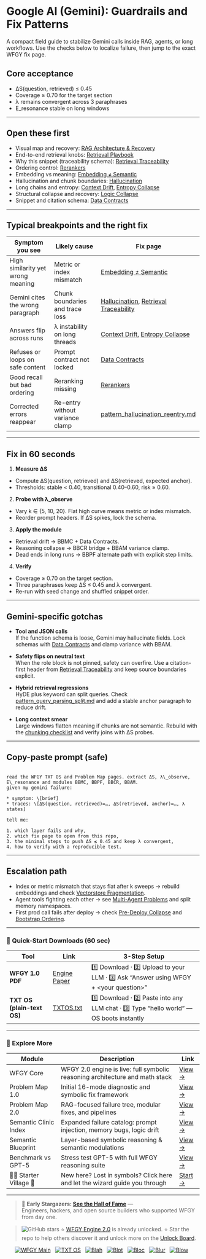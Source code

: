 # Google AI (Gemini): Guardrails and Fix Patterns

A compact field guide to stabilize Gemini calls inside RAG, agents, or long workflows. Use the checks below to localize failure, then jump to the exact WFGY fix page.

## Core acceptance
- ΔS(question, retrieved) ≤ 0.45
- Coverage ≥ 0.70 for the target section
- λ remains convergent across 3 paraphrases
- E_resonance stable on long windows

---

## Open these first
- Visual map and recovery: [RAG Architecture & Recovery](https://github.com/onestardao/WFGY/blob/main/ProblemMap/rag-architecture-and-recovery.md)
- End-to-end retrieval knobs: [Retrieval Playbook](https://github.com/onestardao/WFGY/blob/main/ProblemMap/retrieval-playbook.md)
- Why this snippet (traceability schema): [Retrieval Traceability](https://github.com/onestardao/WFGY/blob/main/ProblemMap/retrieval-traceability.md)
- Ordering control: [Rerankers](https://github.com/onestardao/WFGY/blob/main/ProblemMap/rerankers.md)
- Embedding vs meaning: [Embedding ≠ Semantic](https://github.com/onestardao/WFGY/blob/main/ProblemMap/embedding-vs-semantic.md)
- Hallucination and chunk boundaries: [Hallucination](https://github.com/onestardao/WFGY/blob/main/ProblemMap/hallucination.md)
- Long chains and entropy: [Context Drift](https://github.com/onestardao/WFGY/blob/main/ProblemMap/context-drift.md), [Entropy Collapse](https://github.com/onestardao/WFGY/blob/main/ProblemMap/entropy-collapse.md)
- Structural collapse and recovery: [Logic Collapse](https://github.com/onestardao/WFGY/blob/main/ProblemMap/logic-collapse.md)
- Snippet and citation schema: [Data Contracts](https://github.com/onestardao/WFGY/blob/main/ProblemMap/data-contracts.md)

---

## Typical breakpoints and the right fix

| Symptom you see | Likely cause | Fix page |
|---|---|---|
| High similarity yet wrong meaning | Metric or index mismatch | [Embedding ≠ Semantic](https://github.com/onestardao/WFGY/blob/main/ProblemMap/embedding-vs-semantic.md) |
| Gemini cites the wrong paragraph | Chunk boundaries and trace loss | [Hallucination](https://github.com/onestardao/WFGY/blob/main/ProblemMap/hallucination.md), [Retrieval Traceability](https://github.com/onestardao/WFGY/blob/main/ProblemMap/retrieval-traceability.md) |
| Answers flip across runs | λ instability on long threads | [Context Drift](https://github.com/onestardao/WFGY/blob/main/ProblemMap/context-drift.md), [Entropy Collapse](https://github.com/onestardao/WFGY/blob/main/ProblemMap/entropy-collapse.md) |
| Refuses or loops on safe content | Prompt contract not locked | [Data Contracts](https://github.com/onestardao/WFGY/blob/main/ProblemMap/data-contracts.md) |
| Good recall but bad ordering | Reranking missing | [Rerankers](https://github.com/onestardao/WFGY/blob/main/ProblemMap/rerankers.md) |
| Corrected errors reappear | Re-entry without variance clamp | [pattern_hallucination_reentry.md](https://github.com/onestardao/WFGY/blob/main/ProblemMap/patterns/pattern_hallucination_reentry.md) |

---

## Fix in 60 seconds

1) **Measure ΔS**
- Compute ΔS(question, retrieved) and ΔS(retrieved, expected anchor).
- Thresholds: stable < 0.40, transitional 0.40–0.60, risk ≥ 0.60.

2) **Probe with λ_observe**
- Vary k ∈ {5, 10, 20}. Flat high curve means metric or index mismatch.
- Reorder prompt headers. If ΔS spikes, lock the schema.

3) **Apply the module**
- Retrieval drift → BBMC + Data Contracts.
- Reasoning collapse → BBCR bridge + BBAM variance clamp.
- Dead ends in long runs → BBPF alternate path with explicit step limits.

4) **Verify**
- Coverage ≥ 0.70 on the target section.
- Three paraphrases keep ΔS ≤ 0.45 and λ convergent.
- Re-run with seed change and shuffled snippet order.

---

## Gemini-specific gotchas

- **Tool and JSON calls**  
  If the function schema is loose, Gemini may hallucinate fields. Lock schemas with [Data Contracts](https://github.com/onestardao/WFGY/blob/main/ProblemMap/data-contracts.md) and clamp variance with BBAM.

- **Safety flips on neutral text**  
  When the role block is not pinned, safety can overfire. Use a citation-first header from [Retrieval Traceability](https://github.com/github.com/onestardao/WFGY/blob/main/ProblemMap/retrieval-traceability.md) and keep source boundaries explicit.

- **Hybrid retrieval regressions**  
  HyDE plus keyword can split queries. Check [pattern_query_parsing_split.md](https://github.com/onestardao/WFGY/blob/main/ProblemMap/patterns/pattern_query_parsing_split.md) and add a stable anchor paragraph to reduce drift.

- **Long context smear**  
  Large windows flatten meaning if chunks are not semantic. Rebuild with the [chunking checklist](https://github.com/onestardao/WFGY/blob/main/ProblemMap/chunking-checklist.md) and verify joins with ΔS probes.

---

## Copy-paste prompt (safe)

```

read the WFGY TXT OS and Problem Map pages. extract ΔS, λ\_observe, E\_resonance and modules BBMC, BBPF, BBCR, BBAM.
given my gemini failure:

* symptom: \[brief]
* traces: \[ΔS(question, retrieved)=…, ΔS(retrieved, anchor)=…, λ states]

tell me:

1. which layer fails and why,
2. which fix page to open from this repo,
3. the minimal steps to push ΔS ≤ 0.45 and keep λ convergent,
4. how to verify with a reproducible test.

```

---

## Escalation path

- Index or metric mismatch that stays flat after k sweeps → rebuild embeddings and check [Vectorstore Fragmentation](https://github.com/onestardao/WFGY/blob/main/ProblemMap/patterns/pattern_vectorstore_fragmentation.md).
- Agent tools fighting each other → see [Multi-Agent Problems](https://github.com/onestardao/WFGY/blob/main/ProblemMap/Multi-Agent_Problems.md) and split memory namespaces.
- First prod call fails after deploy → check [Pre-Deploy Collapse](https://github.com/onestardao/WFGY/blob/main/ProblemMap/predeploy-collapse.md) and [Bootstrap Ordering](https://github.com/onestardao/WFGY/blob/main/ProblemMap/bootstrap-ordering.md).

---

### 🔗 Quick-Start Downloads (60 sec)

| Tool | Link | 3-Step Setup |
|------|------|--------------|
| **WFGY 1.0 PDF** | [Engine Paper](https://github.com/onestardao/WFGY/blob/main/I_am_not_lizardman/WFGY_All_Principles_Return_to_One_v1.0_PSBigBig_Public.pdf) | 1️⃣ Download · 2️⃣ Upload to your LLM · 3️⃣ Ask “Answer using WFGY + \<your question>” |
| **TXT OS (plain-text OS)** | [TXTOS.txt](https://github.com/onestardao/WFGY/blob/main/OS/TXTOS.txt) | 1️⃣ Download · 2️⃣ Paste into any LLM chat · 3️⃣ Type “hello world” — OS boots instantly |

---

### 🧭 Explore More

| Module                | Description                                              | Link     |
|-----------------------|----------------------------------------------------------|----------|
| WFGY Core             | WFGY 2.0 engine is live: full symbolic reasoning architecture and math stack | [View →](https://github.com/onestardao/WFGY/tree/main/core/README.md) |
| Problem Map 1.0       | Initial 16-mode diagnostic and symbolic fix framework    | [View →](https://github.com/onestardao/WFGY/tree/main/ProblemMap/README.md) |
| Problem Map 2.0       | RAG-focused failure tree, modular fixes, and pipelines   | [View →](https://github.com/onestardao/WFGY/blob/main/ProblemMap/rag-architecture-and-recovery.md) |
| Semantic Clinic Index | Expanded failure catalog: prompt injection, memory bugs, logic drift | [View →](https://github.com/onestardao/WFGY/blob/main/ProblemMap/SemanticClinicIndex.md) |
| Semantic Blueprint    | Layer-based symbolic reasoning & semantic modulations   | [View →](https://github.com/onestardao/WFGY/tree/main/SemanticBlueprint/README.md) |
| Benchmark vs GPT-5    | Stress test GPT-5 with full WFGY reasoning suite         | [View →](https://github.com/onestardao/WFGY/tree/main/benchmarks/benchmark-vs-gpt5/README.md) |
| 🧙‍♂️ Starter Village 🏡 | New here? Lost in symbols? Click here and let the wizard guide you through | [Start →](https://github.com/onestardao/WFGY/blob/main/StarterVillage/README.md) |

---

> 👑 **Early Stargazers: [See the Hall of Fame](https://github.com/onestardao/WFGY/tree/main/stargazers)** —  
> Engineers, hackers, and open source builders who supported WFGY from day one.

> <img src="https://img.shields.io/github/stars/onestardao/WFGY?style=social" alt="GitHub stars"> ⭐ [WFGY Engine 2.0](https://github.com/onestardao/WFGY/blob/main/core/README.md) is already unlocked. ⭐ Star the repo to help others discover it and unlock more on the [Unlock Board](https://github.com/onestardao/WFGY/blob/main/STAR_UNLOCKS.md).

<div align="center">

[![WFGY Main](https://img.shields.io/badge/WFGY-Main-red?style=flat-square)](https://github.com/onestardao/WFGY)
&nbsp;
[![TXT OS](https://img.shields.io/badge/TXT%20OS-Reasoning%20OS-orange?style=flat-square)](https://github.com/onestardao/WFGY/tree/main/OS)
&nbsp;
[![Blah](https://img.shields.io/badge/Blah-Semantic%20Embed-yellow?style=flat-square)](https://github.com/onestardao/WFGY/tree/main/OS/BlahBlahBlah)
&nbsp;
[![Blot](https://img.shields.io/badge/Blot-Persona%20Core-green?style=flat-square)](https://github.com/onestardao/WFGY/tree/main/OS/BlotBlotBlot)
&nbsp;
[![Bloc](https://img.shields.io/badge/Bloc-Reasoning%20Compiler-blue?style=flat-square)](https://github.com/onestardao/WFGY/tree/main/OS/BlocBlocBloc)
&nbsp;
[![Blur](https://img.shields.io/badge/Blur-Text2Image%20Engine-navy?style=flat-square)](https://github.com/onestardao/WFGY/tree/main/OS/BlurBlurBlur)
&nbsp;
[![Blow](https://img.shields.io/badge/Blow-Game%20Logic-purple?style=flat-square)](https://github.com/onestardao/WFGY/tree/main/OS/BlowBlowBlow)
&nbsp;
</div>

